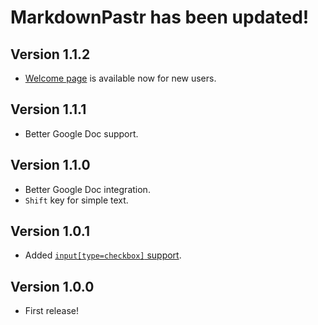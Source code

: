 # MarkdownPastr has been updated!
## Version 1.1.2
* [Welcome page](http://demo.agektmr.com/MarkdownPastr/) is available now for new users.

## Version 1.1.1
* Better Google Doc support.

## Version 1.1.0
* Better Google Doc integration.
* `Shift` key for simple text.

## Version 1.0.1
* Added [`input[type=checkbox]` support](https://github.com/blog/1375-task-lists-in-gfm-issues-pulls-comments).

## Version 1.0.0
* First release!

